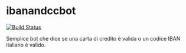 # ibanandccbot

[![Build Status](https://travis-ci.org/therickys93/ibanandccbot.svg?branch=master)](https://travis-ci.org/therickys93/ibanandccbot)

Semplice bot che dice se una carta di credito è valida o un codice IBAN italiano è valido.